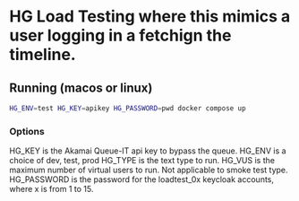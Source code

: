 # HG Load Testing where this mimics a user logging in a fetchign the timeline.

## Running (macos or linux)

```bash
HG_ENV=test HG_KEY=apikey HG_PASSWORD=pwd docker compose up
```

### Options

HG_KEY is the Akamai Queue-IT api key to bypass the queue.
HG_ENV is a choice of dev, test, prod
HG_TYPE is the text type to run.
HG_VUS is the maximum number of virtual users to run. Not applicable to smoke test type.
HG_PASSWORD is the password for the loadtest_0x keycloak accounts, where x is from 1 to 15.